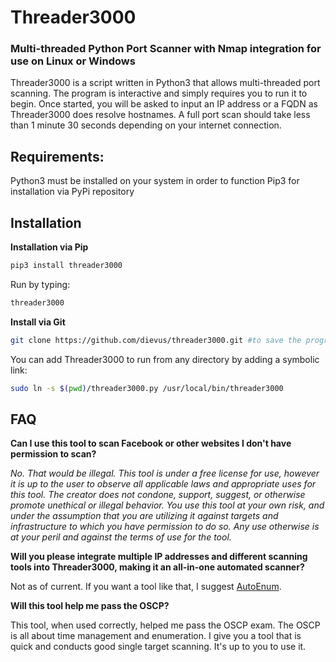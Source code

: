 # Threader3000 
### Multi-threaded Python Port Scanner with Nmap integration for use on Linux or Windows

Threader3000 is a script written in Python3 that allows multi-threaded port scanning.  The program is interactive and simply requires you to run it to begin.  Once started, you will be asked to input an IP address or a FQDN as Threader3000 does resolve hostnames.  A full port scan should take less than 1 minute 30 seconds depending on your internet connection.

## Requirements:
Python3 must be installed on your system in order to function
Pip3 for installation via PyPi repository

## Installation
**Installation via Pip**

```bash 
pip3 install threader3000
```

Run by typing:
```bash
threader3000
```

**Install via Git**

```bash
git clone https://github.com/dievus/threader3000.git #to save the program to your machine, or utilize the download option
```

You can add Threader3000 to run from any directory by adding a symbolic link:

```bash
sudo ln -s $(pwd)/threader3000.py /usr/local/bin/threader3000
```

## FAQ

**Can I use this tool to scan Facebook or other websites I don't have permission to scan?**

*No. That would be illegal.  This tool is under a free license for use, however it is up to the user to observe all applicable laws and appropriate uses for this tool.  The creator does not condone, support, suggest, or otherwise promote unethical or illegal behavior.  You use this tool at your own risk, and under the assumption that you are utilizing it against targets and infrastructure to which you have permission to do so.  Any use otherwise is at your peril and against the terms of use for the tool.*

**Will you please integrate multiple IP addresses and different scanning tools into Threader3000, making it an all-in-one automated scanner?**

Not as of current.  If you want a tool like that, I suggest [AutoEnum](https://github.com/Gr1mmie/autoenum).

**Will this tool help me pass the OSCP?**

This tool, when used correctly, helped me pass the OSCP exam. The OSCP is all about time management and enumeration. I give you a tool that is quick and conducts good single target scanning.  It's up to you to use it.

